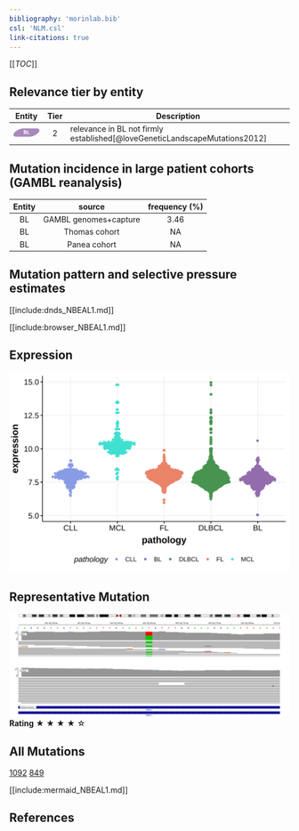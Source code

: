 ```yaml
---
bibliography: 'morinlab.bib'
csl: 'NLM.csl'
link-citations: true
---
```

[[_TOC_]]


## Relevance tier by entity

|Entity|Tier|Description                           |
|:------:|:----:|--------------------------------------|
|![BL](images/icons/BL_tier2.png)    |2   |relevance in BL not firmly established[@loveGeneticLandscapeMutations2012]|

## Mutation incidence in large patient cohorts (GAMBL reanalysis)

|Entity|source               |frequency (%)|
|:------:|:---------------------:|:-------------:|
|BL    |GAMBL genomes+capture|3.46         |
|BL    |Thomas cohort        |  NA         |
|BL    |Panea cohort         |  NA         |

## Mutation pattern and selective pressure estimates

[[include:dnds_NBEAL1.md]]



[[include:browser_NBEAL1.md]]

## Expression
![](images/gene_expression/NBEAL1_by_pathology.svg)
<!-- ORIGIN: loveGeneticLandscapeMutations2012 -->
<!-- BL: loveGeneticLandscapeMutations2012 -->

## Representative Mutation

![](primary/Love_NBEAL1.svg)
**Rating**
&starf; &starf; &starf; &starf; &star;

## All Mutations

[1092](https://www.bcgsc.ca/downloads/morinlab/GAMBL/Love/1092_reports.html)
[849](https://www.bcgsc.ca/downloads/morinlab/GAMBL/Love/849_reports.html)

[[include:mermaid_NBEAL1.md]]

## References
